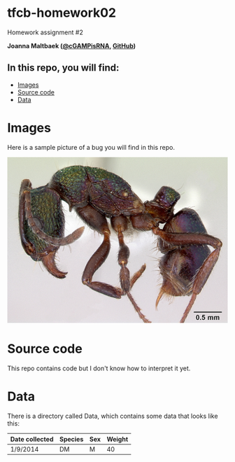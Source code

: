 # tfcb-homework02
Homework assignment #2

**Joanna Maltbaek ([@cGAMPisRNA](https://twitter.com/cGAMPisRNA), [GitHub](https://github.com/maltbaek))**

## In this repo, you will find:

- [Images](#Sample-image-from-this-repo)
- [Source code](#Source-code)
- [Data](#data)

# Images
Here is a sample picture of a bug you will find in this repo.

![](images/casent-0172345_Rhytidoponera-metallica.jpg)

# Source code
This repo contains code but I don't know how to interpret it yet.

# Data
There is a directory called Data, which contains some data that looks like this:

| Date collected | Species   | Sex       | Weight                                                                                          |
| ------- | ------- | ------- | ------- |
| 1/9/2014   | DM  | M    | 40 |